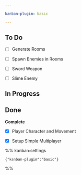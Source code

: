 ```yaml
---

kanban-plugin: basic

---
```


## To Do

- [ ] Generate Rooms
- [ ] Spawn Enemies in Rooms
- [ ] Sword Weapon
- [ ] Slime Enemy


## In Progress



## Done

**Complete**
- [x] Player Character and Movement
- [x] Setup Simple Multiplayer




%% kanban:settings
```
{"kanban-plugin":"basic"}
```
%%